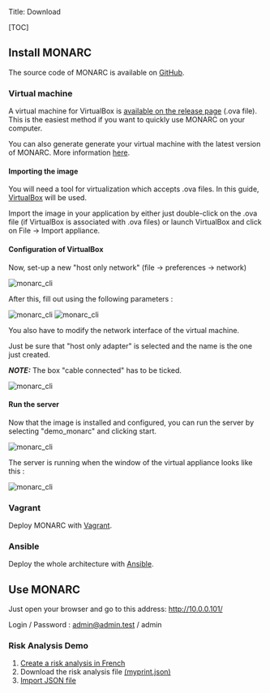 Title: Download

[TOC]

## Install MONARC

The source code of MONARC is available on
[GitHub](https://github.com/monarc-project).

### Virtual machine

A virtual machine for VirtualBox is
[available on the release page](https://github.com/monarc-project/MonarcAppFO/releases/latest)
(.ova file).   
This is the easiest method if you want to quickly use MONARC on your computer.

You can also generate generate your virtual machine with the latest version of
MONARC. More information
[here](https://github.com/monarc-project/monarc-packer).


#### Importing the image

You will need a tool for virtualization which accepts .ova files.
In this guide, [VirtualBox](https://www.virtualbox.) will be used.

Import the image in your application by either just double-click on the .ova
file (if VirtualBox is associated with .ova files) or launch VirtualBox and
click on File -> Import appliance.

#### Configuration of VirtualBox

Now, set-up a new "host only network" (file -> preferences -> network)

![monarc_cli](/assets/images/trainings/create_host.png "Create host")

After this, fill out using the following parameters :

![monarc_cli](/assets/images/trainings/param1.JPG "Adapter")
![monarc_cli](/assets/images/trainings/param2.JPG "DHCP")

You also have to modify the network interface of the virtual machine.

Just be sure that "host only adapter" is selected and the name is the one just
created.

_**NOTE:**_ The box "cable connected" has to be ticked.

![monarc_cli](/assets/images/trainings/network.JPG "Image - network")


#### Run the server

Now that the image is installed and configured, you can run the server by
selecting "demo_monarc" and clicking start.

![monarc_cli](/assets/images/trainings/launch.png "launch")

The server is running when the window of the virtual appliance looks like this :

![monarc_cli](/assets/images/trainings/vm_launched.JPG "vm launched")


### Vagrant

Deploy MONARC with [Vagrant](https://github.com/monarc-project/MonarcAppFO/tree/master/vagrant).

### Ansible

Deploy the whole architecture with [Ansible](https://github.com/monarc-project/ansible-ubuntu).




## Use MONARC

Just open your browser and go to this address: http://10.0.0.101/

Login / Password : admin@admin.test / admin


### Risk Analysis Demo

1. [Create a risk analysis in French](/documentation/user-guide/#creating-a-risk-analysis)
2. Download the risk analysis file <a href="/assets/files/monarc-training/fr/myprint.json" download>(myprint.json)</a>
3. [Import JSON file](/documentation/user-guide/#contextual-menu-of-asset)
